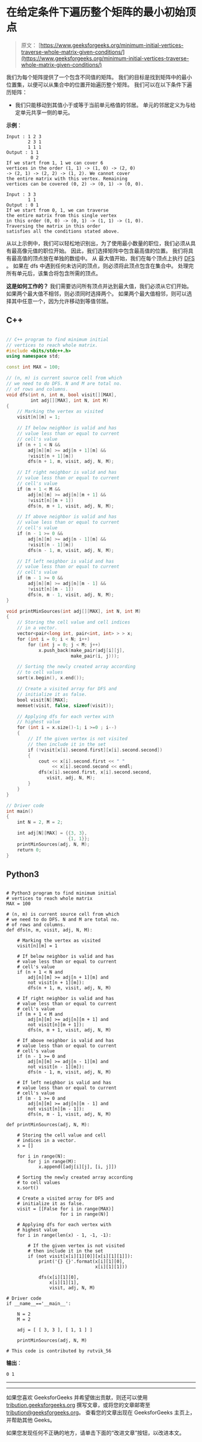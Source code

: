 # 在给定条件下遍历整个矩阵的最小初始顶点

> 原文： [https://www.geeksforgeeks.org/minimum-initial-vertices-traverse-whole-matrix-given-conditions/](https://www.geeksforgeeks.org/minimum-initial-vertices-traverse-whole-matrix-given-conditions/)

我们为每个矩阵提供了一个包含不同值的矩阵。 我们的目标是找到矩阵中的最小位置集，以便可以从集合中的位置开始遍历整个矩阵。
我们可以在以下条件下遍历矩阵：

*   我们只能移动到其值小于或等于当前单元格值的邻居。 单元的邻居定义为与给定单元共享一侧的单元。

**示例**：

```
Input : 1 2 3
        2 3 1
        1 1 1
Output : 1 1
         0 2
If we start from 1, 1 we can cover 6 
vertices in the order (1, 1) -> (1, 0) -> (2, 0) 
-> (2, 1) -> (2, 2) -> (1, 2). We cannot cover
the entire matrix with this vertex. Remaining 
vertices can be covered (0, 2) -> (0, 1) -> (0, 0). 

Input : 3 3
        1 1
Output : 0 1
If we start from 0, 1, we can traverse 
the entire matrix from this single vertex 
in this order (0, 0) -> (0, 1) -> (1, 1) -> (1, 0). 
Traversing the matrix in this order 
satisfies all the conditions stated above.
```

从以上示例中，我们可以轻松地识别出，为了使用最小数量的职位，我们必须从具有最高像元值的职位开始。 因此，我们选择矩阵中包含最高值的位置。 我们将具有最高值的顶点放在单独的数组中。 从
最大值开始，我们在每个顶点上执行 [DFS](https://www.geeksforgeeks.org/depth-first-traversal-for-a-graph/) 。 如果在 dfs 中遇到任何未访问的顶点，则必须将此顶点包含在集合中。 处理完所有单元后，该集合将包含所需的顶点。

**这是如何工作的？**
我们需要访问所有顶点并达到最大值，我们必须从它们开始。 如果两个最大值不相邻，则必须同时选择两个。 如果两个最大值相邻，则可以选择其中任意一个，因为允许移动到等值邻居。

## C++

```cpp

// C++ program to find minimum initial
// vertices to reach whole matrix.
#include <bits/stdc++.h>
using namespace std;

const int MAX = 100;

// (n, m) is current source cell from which
// we need to do DFS. N and M are total no.
// of rows and columns.
void dfs(int n, int m, bool visit[][MAX],
         int adj[][MAX], int N, int M)
{
    // Marking the vertex as visited
    visit[n][m] = 1;

    // If below neighbor is valid and has
    // value less than or equal to current
    // cell's value
    if (n + 1 < N &&
        adj[n][m] >= adj[n + 1][m] &&
        !visit[n + 1][m])
        dfs(n + 1, m, visit, adj, N, M);

    // If right neighbor is valid and has
    // value less than or equal to current
    // cell's value
    if (m + 1 < M &&
        adj[n][m] >= adj[n][m + 1] &&
        !visit[n][m + 1])
        dfs(n, m + 1, visit, adj, N, M);

    // If above neighbor is valid and has
    // value less than or equal to current
    // cell's value
    if (n - 1 >= 0 &&
        adj[n][m] >= adj[n - 1][m] &&
        !visit[n - 1][m])
        dfs(n - 1, m, visit, adj, N, M);

    // If left neighbor is valid and has
    // value less than or equal to current
    // cell's value
    if (m - 1 >= 0 &&
        adj[n][m] >= adj[n][m - 1] &&
        !visit[n][m - 1])
        dfs(n, m - 1, visit, adj, N, M);
}

void printMinSources(int adj[][MAX], int N, int M)
{
    // Storing the cell value and cell indices
    // in a vector.
    vector<pair<long int, pair<int, int> > > x;
    for (int i = 0; i < N; i++)
        for (int j = 0; j < M; j++)
            x.push_back(make_pair(adj[i][j],
                        make_pair(i, j)));

    // Sorting the newly created array according
    // to cell values
    sort(x.begin(), x.end());

    // Create a visited array for DFS and
    // initialize it as false.
    bool visit[N][MAX];
    memset(visit, false, sizeof(visit));

    // Applying dfs for each vertex with
    // highest value
    for (int i = x.size()-1; i >=0 ; i--)
    {
        // If the given vertex is not visited
        // then include it in the set
        if (!visit[x[i].second.first][x[i].second.second])
        {
            cout << x[i].second.first << " "
                 << x[i].second.second << endl;
            dfs(x[i].second.first, x[i].second.second,
               visit, adj, N, M);
        }
    }
}

// Driver code
int main()
{
    int N = 2, M = 2;

    int adj[N][MAX] = {{3, 3},
                       {1, 1}};
    printMinSources(adj, N, M);
    return 0;
}

```

## Python3

```

# Python3 program to find minimum initial
# vertices to reach whole matrix
MAX = 100

# (n, m) is current source cell from which
# we need to do DFS. N and M are total no.
# of rows and columns.
def dfs(n, m, visit, adj, N, M):

    # Marking the vertex as visited
    visit[n][m] = 1

    # If below neighbor is valid and has
    # value less than or equal to current
    # cell's value
    if (n + 1 < N and
        adj[n][m] >= adj[n + 1][m] and
        not visit[n + 1][m]):
        dfs(n + 1, m, visit, adj, N, M)

    # If right neighbor is valid and has
    # value less than or equal to current
    # cell's value
    if (m + 1 < M and
        adj[n][m] >= adj[n][m + 1] and
        not visit[n][m + 1]):
        dfs(n, m + 1, visit, adj, N, M)

    # If above neighbor is valid and has
    # value less than or equal to current
    # cell's value
    if (n - 1 >= 0 and
        adj[n][m] >= adj[n - 1][m] and
        not visit[n - 1][m]):
        dfs(n - 1, m, visit, adj, N, M)

    # If left neighbor is valid and has
    # value less than or equal to current
    # cell's value
    if (m - 1 >= 0 and
        adj[n][m] >= adj[n][m - 1] and
        not visit[n][m - 1]):
        dfs(n, m - 1, visit, adj, N, M)

def printMinSources(adj, N, M):

    # Storing the cell value and cell 
    # indices in a vector.
    x = []

    for i in range(N):
        for j in range(M):
            x.append([adj[i][j], [i, j]])

    # Sorting the newly created array according
    # to cell values
    x.sort()

    # Create a visited array for DFS and
    # initialize it as false.
    visit = [[False for i in range(MAX)]
                    for i in range(N)]

    # Applying dfs for each vertex with
    # highest value
    for i in range(len(x) - 1, -1, -1):

        # If the given vertex is not visited
        # then include it in the set
        if (not visit[x[i][1][0]][x[i][1][1]]):
            print('{} {}'.format(x[i][1][0],
                                 x[i][1][1]))

            dfs(x[i][1][0], 
                x[i][1][1],
                visit, adj, N, M)

# Driver code
if __name__=='__main__':

    N = 2
    M = 2

    adj = [ [ 3, 3 ], [ 1, 1 ] ]

    printMinSources(adj, N, M)

# This code is contributed by rutvik_56

```

**输出**：

```
0 1
```



* * *

* * *

如果您喜欢 GeeksforGeeks 并希望做出贡献，则还可以使用 [tribution.geeksforgeeks.org](https://contribute.geeksforgeeks.org/) 撰写文章，或将您的文章邮寄至 tribution@geeksforgeeks.org。 查看您的文章出现在 GeeksforGeeks 主页上，并帮助其他 Geeks。

如果您发现任何不正确的地方，请单击下面的“改进文章”按钮，以改进本文。
